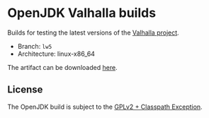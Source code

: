 # OpenJDK Valhalla builds

Builds for testing the latest versions of the [Valhalla project](https://openjdk.org/projects/valhalla/).

* Branch: `lw5`
* Architecture: linux-x86_64

The artifact can be downloaded [here](https://github.com/marchof/openjdk-valhalla-builds/releases/tag/latest-build).

## License

The OpenJDK build is subject to the [GPLv2 + Classpath Exception](https://openjdk.org/legal/gplv2+ce.html).

